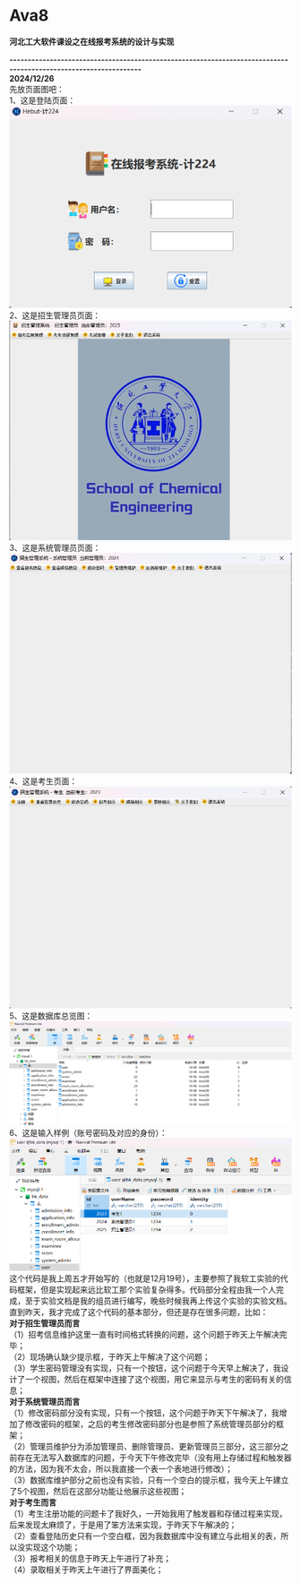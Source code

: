 # Ava8
**河北工大软件课设之在线报考系统的设计与实现**  

**----------------------------------------------------------------------------------------------------------------**  
**2024/12/26**  
先放页面图吧：  
1、这是登陆页面：    
![image](/result/login.png)  
2、这是招生管理员页面：  
![image](/result/Enrollment_Admin.png)  
3、这是系统管理员页面：  
![image](/result/System_Admin.png)  
4、这是考生页面：  
![image](/result/examinee.png)   
5、这是数据库总览图：  
![image](/result/database.png)   
6、这是输入样例（账号密码及对应的身份）：  
![image](/result/input.png)   
这个代码是我上周五才开始写的（也就是12月19号），主要参照了我软工实验的代码框架，但是实现起来远比软工那个实验复杂得多。代码部分全程由我一个人完成，至于实验文档是我的组员进行编写，晚些时候我再上传这个实验的实验文档。  
直到昨天，我才完成了这个代码的基本部分，但还是存在很多问题，比如：  
**对于招生管理员而言**   
（1）招考信息维护这里一直有时间格式转换的问题，这个问题于昨天上午解决完毕；  
（2）现场确认缺少提示框，于昨天上午解决了这个问题；  
（3）学生密码管理没有实现，只有一个按钮，这个问题于今天早上解决了，我设计了一个视图，然后在框架中连接了这个视图，用它来显示与考生的密码有关的信息；  
**对于系统管理员而言**  
（1）修改密码部分没有实现，只有一个按钮，这个问题于昨天下午解决了，我增加了修改密码的框架，之后的考生修改密码部分也是参照了系统管理员部分的框架；  
（2）管理员维护分为添加管理员、删除管理员、更新管理员三部分，这三部分之前存在无法写入数据库的问题，于今天下午修改完毕（没有用上存储过程和触发器的方法，因为我不太会，所以我直接一个表一个表地进行修改）；  
（3）数据库维护部分之前也没有实验，只有一个空白的提示框，我今天上午建立了5个视图，然后在这部分功能让他展示这些视图；  
**对于考生而言**  
（1）考生注册功能的问题卡了我好久，一开始我用了触发器和存储过程来实现，后来发现太麻烦了，于是用了笨方法来实现，于昨天下午解决的；  
（2）查看登陆历史只有一个空白框，因为我数据库中没有建立与此相关的表，所以没实现这个功能；  
（3）报考相关的信息于昨天上午进行了补充；  
（4）录取相关于昨天上午进行了界面美化；  
